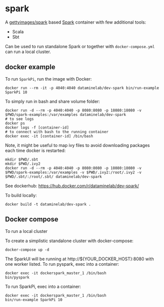 # spark

A [gettyimages/spark](https://hub.docker.com/r/gettyimages/spark/) based [Spark](http://spark.apache.org) container with few additional tools:

* Scala
* Sbt

Can be used to run standalone Spark or together with `docker-compose.yml` can run a local cluster.

## docker example

To run `SparkPi`, run the image with Docker:

    docker run --rm -it -p 4040:4040 dataminelab/dev-spark bin/run-example SparkPi 10

To simply run in bash and share volume folder:

```
docker run -d --rm -p 4040:4040 -p 8080:8080 -p 18080:18080 -v $PWD/spark-examples:/var/examples dataminelab/dev-spark
# to see logs
docker ps
docker logs -f [container-id]
# to connect with bash to the running container
docker exec -it [container-id] /bin/bash
```

Note, it might be useful to map ivy files to avoid downloading packages each time docker is restarted:
```
mkdir $PWD/.sbt
mkdir $PWD/.ivy2
docker run -d --rm -p 4040:4040 -p 8080:8080 -p 18080:18080 -v $PWD/spark-examples:/var/examples -v $PWD/.ivy2:/root/.ivy2 -v $PWD/.sbt/:/root/.sbt/ dataminelab/dev-spark
```

See dockerhub:
https://hub.docker.com/r/dataminelab/dev-spark/

To build locally:

```
docker build -t dataminelab/dev-spark .
```

## Docker compose

To run a local cluster

To create a simplistic standalone cluster with docker-compose:

```
docker-compose up -d
```

The SparkUI will be running at http://${YOUR_DOCKER_HOST}:8080 with one worker listed. To run pyspark, exec into a container:

```
docker exec -it dockerspark_master_1 /bin/bash
bin/pyspark
```

To run SparkPi, exec into a container:

```
docker exec -it dockerspark_master_1 /bin/bash
bin/run-example SparkPi 10
```

